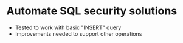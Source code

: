 # Automate SQL security solutions

* Tested to work with basic "INSERT" query
* Improvements needed to support other operations
